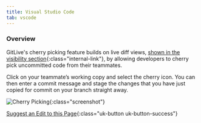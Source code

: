 ```yaml
---
title: Visual Studio Code
tab: vscode
---
```


### Overview

GitLive's cherry picking feature builds on live diff views, [shown in the visibility section](/docs/visibility){:class="internal-link"}, by allowing developers to cherry pick uncommitted code from their teammates.

Click on your teammate’s working copy and select the cherry icon. You can then enter a commit message and stage the changes that you have just copied for commit on your branch straight away.


![Cherry Picking](/uploads/vscode-cherry-picking.gif "Cherry Picking"){:class="screenshot"}


[Suggest an Edit to this Page](https://github.com/GitLiveApp/GitLive/edit/master/_sections/cherry-picking-vscode.md){:class="uk-button uk-button-success"}
